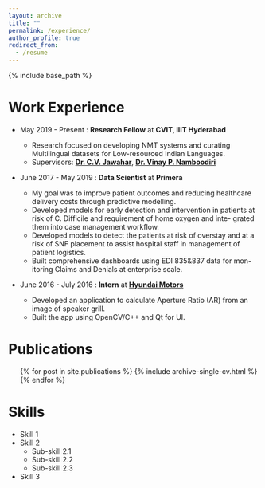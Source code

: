 ```yaml
---
layout: archive
title: ""
permalink: /experience/
author_profile: true
redirect_from:
  - /resume
---
```


{% include base_path %}

Work Experience
======
* May 2019 - Present : **Research Fellow** at **CVIT, IIIT Hyderabad** 
  * Research focused on developing NMT systems and curating Multilingual datasets 
    for Low-resourced Indian Languages.
  * Supervisors: [**Dr. C.V. Jawahar**](https://faculty.iiit.ac.in/~jawahar/), 
    [**Dr. Vinay P. Namboodiri**](https://vinaypn.github.io/) 


* June 2017 - May 2019 : **Data Scientist** at **Primera**
  * My goal was to improve patient outcomes and reducing healthcare delivery costs 
    through predictive modelling.
  * Developed models for early detection and intervention in patients
    at risk of C. Difficile and requirement of home oxygen and inte-
    grated them into case management workflow.
  * Developed models to detect the patients at risk of overstay and
    at a risk of SNF placement to assist hospital staff in management
    of patient logistics.
  * Built comprehensive dashboards using EDI 835&837 data for mon-
    itoring Claims and Denials at enterprise scale.


* June 2016 - July 2016 : **Intern** at [**Hyundai Motors**](https://hmie.in/)
  * Developed an application to calculate Aperture Ratio (AR) 
    from an image of speaker grill.
  * Built the app using OpenCV/C++ and Qt for UI.
      




Publications
======
  <ul>{% for post in site.publications %}
    {% include archive-single-cv.html %}
  {% endfor %}</ul>

Skills
======
* Skill 1
* Skill 2
  * Sub-skill 2.1
  * Sub-skill 2.2
  * Sub-skill 2.3
* Skill 3
